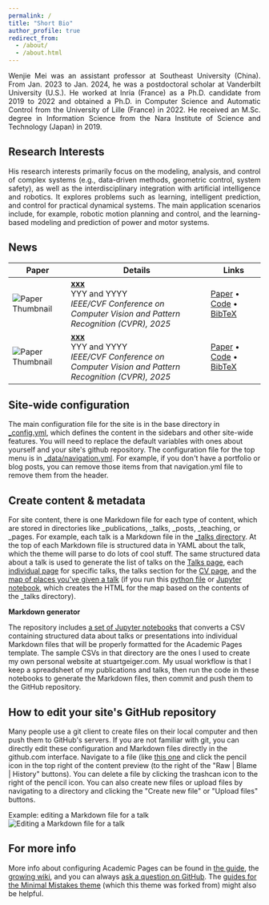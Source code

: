 ```yaml
---
permalink: /
title: "Short Bio"
author_profile: true
redirect_from: 
  - /about/
  - /about.html
---
```


<div align="justify">
Wenjie Mei was an assistant professor at Southeast University (China). From Jan. 2023 to Jan. 2024, he was a postdoctoral scholar at Vanderbilt University (U.S.). He worked at Inria (France) as a Ph.D. candidate from 2019 to 2022 and obtained a Ph.D. in Computer Science and Automatic Control from the University of Lille (France) in 2022. He received an M.Sc. degree in Information Science from the Nara Institute of Science and Technology (Japan) in 2019. 
</div>


Research Interests
------
<div align="justify">
His research interests primarily focus on the modeling, analysis, and control of complex systems (e.g., data-driven methods, geometric control, system safety), as well as the interdisciplinary integration with artificial intelligence and robotics. It explores problems such as learning, intelligent prediction, and control for practical dynamical systems. The main application scenarios include, for example, robotic motion planning and control, and the learning-based modeling and prediction of power and motor systems.
</div>


News
------
| Paper | Details | Links |
|-------|---------|-------|
| ![Paper Thumbnail](./0B7524A2B6FFC176A28482737E2F9DAA.png) | **[xxx](https://arxiv.org/abs/xxxx.xxxxx)**<br>YYY and YYYY<br><em>IEEE/CVF Conference on Computer Vision and Pattern Recognition (CVPR), 2025</em> | [Paper](https://arxiv.org/abs/xxxx.xxxxx) • [Code](https://github.com/your-repo-link) • [BibTeX](./JamMa.bib) |
| ![Paper Thumbnail](./0B7524A2B6FFC176A28482737E2F9DAA.png) | **[xxx](https://arxiv.org/abs/xxxx.xxxxx)**<br>YYY and YYYY<br><em>IEEE/CVF Conference on Computer Vision and Pattern Recognition (CVPR), 2025</em> | [Paper](https://arxiv.org/abs/xxxx.xxxxx) • [Code](https://github.com/your-repo-link) • [BibTeX](./JamMa.bib) |







Site-wide configuration
------
The main configuration file for the site is in the base directory in [_config.yml](https://github.com/academicpages/academicpages.github.io/blob/master/_config.yml), which defines the content in the sidebars and other site-wide features. You will need to replace the default variables with ones about yourself and your site's github repository. The configuration file for the top menu is in [_data/navigation.yml](https://github.com/academicpages/academicpages.github.io/blob/master/_data/navigation.yml). For example, if you don't have a portfolio or blog posts, you can remove those items from that navigation.yml file to remove them from the header. 

Create content & metadata
------
For site content, there is one Markdown file for each type of content, which are stored in directories like _publications, _talks, _posts, _teaching, or _pages. For example, each talk is a Markdown file in the [_talks directory](https://github.com/academicpages/academicpages.github.io/tree/master/_talks). At the top of each Markdown file is structured data in YAML about the talk, which the theme will parse to do lots of cool stuff. The same structured data about a talk is used to generate the list of talks on the [Talks page](https://academicpages.github.io/talks), each [individual page](https://academicpages.github.io/talks/2012-03-01-talk-1) for specific talks, the talks section for the [CV page](https://academicpages.github.io/cv), and the [map of places you've given a talk](https://academicpages.github.io/talkmap.html) (if you run this [python file](https://github.com/academicpages/academicpages.github.io/blob/master/talkmap.py) or [Jupyter notebook](https://github.com/academicpages/academicpages.github.io/blob/master/talkmap.ipynb), which creates the HTML for the map based on the contents of the _talks directory).

**Markdown generator**

The repository includes [a set of Jupyter notebooks](https://github.com/academicpages/academicpages.github.io/tree/master/markdown_generator
) that converts a CSV containing structured data about talks or presentations into individual Markdown files that will be properly formatted for the Academic Pages template. The sample CSVs in that directory are the ones I used to create my own personal website at stuartgeiger.com. My usual workflow is that I keep a spreadsheet of my publications and talks, then run the code in these notebooks to generate the Markdown files, then commit and push them to the GitHub repository.

How to edit your site's GitHub repository
------
Many people use a git client to create files on their local computer and then push them to GitHub's servers. If you are not familiar with git, you can directly edit these configuration and Markdown files directly in the github.com interface. Navigate to a file (like [this one](https://github.com/academicpages/academicpages.github.io/blob/master/_talks/2012-03-01-talk-1.md) and click the pencil icon in the top right of the content preview (to the right of the "Raw | Blame | History" buttons). You can delete a file by clicking the trashcan icon to the right of the pencil icon. You can also create new files or upload files by navigating to a directory and clicking the "Create new file" or "Upload files" buttons. 

Example: editing a Markdown file for a talk
![Editing a Markdown file for a talk](/images/editing-talk.png)

For more info
------
More info about configuring Academic Pages can be found in [the guide](https://academicpages.github.io/markdown/), the [growing wiki](https://github.com/academicpages/academicpages.github.io/wiki), and you can always [ask a question on GitHub](https://github.com/academicpages/academicpages.github.io/discussions). The [guides for the Minimal Mistakes theme](https://mmistakes.github.io/minimal-mistakes/docs/configuration/) (which this theme was forked from) might also be helpful.


